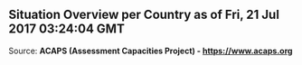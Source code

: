 ## Situation Overview per Country as of Fri, 21 Jul 2017 03:24:04 GMT

Source: **ACAPS (Assessment Capacities Project) - https://www.acaps.org**